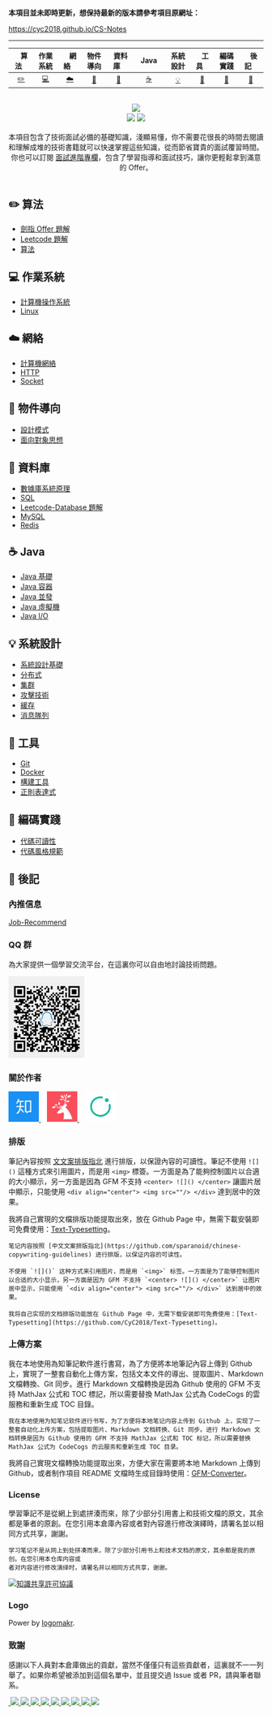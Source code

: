 **本項目並未即時更新，想保持最新的版本請參考項目原網址：**

https://cyc2018.github.io/CS-Notes

---

| &nbsp;&nbsp;&nbsp;算法&nbsp;&nbsp;&nbsp; | 作業系統 | &nbsp;&nbsp;&nbsp;網絡&nbsp;&nbsp;&nbsp; | 物件導向 | &nbsp;&nbsp;資料庫&nbsp;&nbsp; | &nbsp;&nbsp;&nbsp;Java&nbsp;&nbsp;&nbsp; | 系統設計 | &nbsp;&nbsp;&nbsp;工具&nbsp;&nbsp;&nbsp; | 編碼實踐 | &nbsp;&nbsp;&nbsp;後記&nbsp;&nbsp;&nbsp; |
| :--------: | :---------: | :---------: | :---------: | :---------: | :---------:| :---------: | :-------: | :-------:| :------:|
| [:pencil2:](#pencil2-算法) | [:computer:](#computer-作業系統)|[:cloud:](#cloud-網路) | [:art:](#art-物件導向) |[:floppy_disk:](#floppy_disk-資料庫)|  [:coffee:](#coffee-java)| [:bulb:](#bulb-系統設計)| [:wrench:](#wrench-工具)| [:watermelon:](#watermelon-編碼實踐)| [:memo:](#memo-後記) |

<br>
<div align="center">
    <img src="asserts/LogoMakr_0zpEzN.png" width="200px">
    <br>
    <a href="https://cyc2018.github.io/CS-Notes"> <img src="https://img.shields.io/badge/>-read-4ab8a1.svg"></a>  <a href="https://xiaozhuanlan.com/CyC2018"> <img src="https://img.shields.io/badge/_-more-4ab8a1.svg"></a>
    <br> <br>
    本項目包含了技術面試必備的基礎知識，淺顯易懂，你不需要花很長的時間去閱讀和理解成堆的技術書籍就可以快速掌握這些知識，從而節省寶貴的面試覆習時間。你也可以訂閱 <a href="https://github.com/CyC2018/Backend-Interview-Guide">面試進階專欄</a>，包含了學習指導和面試技巧，讓你更輕鬆拿到滿意的 Offer。
</div>
<br>

## :pencil2: 算法

- [劍指 Offer 題解](https://github.com/meliodaseren/CS-Notes/blob/master/docs/notes/剑指%20offer%20题解.md)
- [Leetcode 題解](https://github.com/meliodaseren/CS-Notes/blob/master/docs/notes/Leetcode%20题解.md)
- [算法](https://github.com/meliodaseren/CS-Notes/blob/master/docs/notes/算法.md)

## :computer: 作業系統

- [計算機操作系統](https://github.com/meliodaseren/CS-Notes/blob/master/docs/notes/计算机操作系统.md)
- [Linux](https://github.com/meliodaseren/CS-Notes/blob/master/docs/notes/Linux.md)

## :cloud: 網絡 

- [計算機網絡](https://github.com/meliodaseren/CS-Notes/blob/master/docs/notes/计算机网络.md)
- [HTTP](https://github.com/meliodaseren/CS-Notes/blob/master/docs/notes/HTTP.md)
- [Socket](https://github.com/meliodaseren/CS-Notes/blob/master/docs/notes/Socket.md)

## :art: 物件導向

- [設計模式](https://github.com/meliodaseren/CS-Notes/blob/master/docs/notes/设计模式.md)
- [面向對象思想](https://github.com/meliodaseren/CS-Notes/blob/master/docs/notes/面向对象思想.md)

## :floppy_disk: 資料庫

- [數據庫系統原理](https://github.com/meliodaseren/CS-Notes/blob/master/docs/notes/数据库系统原理.md)
- [SQL](https://github.com/meliodaseren/CS-Notes/blob/master/docs/notes/SQL.md)
- [Leetcode-Database 題解](https://github.com/meliodaseren/CS-Notes/blob/master/docs/notes/Leetcode-Database%20题解.md)
- [MySQL](https://github.com/meliodaseren/CS-Notes/blob/master/docs/notes/MySQL.md)
- [Redis](https://github.com/meliodaseren/CS-Notes/blob/master/docs/notes/Redis.md)

## :coffee: Java

- [Java 基礎](https://github.com/meliodaseren/CS-Notes/blob/master/docs/notes/Java%20基础.md)
- [Java 容器](https://github.com/meliodaseren/CS-Notes/blob/master/docs/notes/Java%20容器.md)
- [Java 並發](https://github.com/meliodaseren/CS-Notes/blob/master/docs/notes/Java%20并发.md)
- [Java 虛擬機](https://github.com/meliodaseren/CS-Notes/blob/master/docs/notes/Java%20虚拟机.md)
- [Java I/O](https://github.com/meliodaseren/CS-Notes/blob/master/docs/notes/Java%20IO.md)

## :bulb: 系統設計 

- [系統設計基礎](https://github.com/meliodaseren/CS-Notes/blob/master/docs/notes/系统设计基础.md)
- [分布式](https://github.com/meliodaseren/CS-Notes/blob/master/docs/notes/分布式.md)
- [集群](https://github.com/meliodaseren/CS-Notes/blob/master/docs/notes/集群.md)
- [攻擊技術](https://github.com/meliodaseren/CS-Notes/blob/master/docs/notes/攻击技术.md)
- [緩存](https://github.com/meliodaseren/CS-Notes/blob/master/docs/notes/缓存.md)
- [消息隊列](https://github.com/meliodaseren/CS-Notes/blob/master/docs/notes/消息队列.md)

## :wrench: 工具 

- [Git](https://github.com/meliodaseren/CS-Notes/blob/master/docs/notes/Git.md)
- [Docker](https://github.com/meliodaseren/CS-Notes/blob/master/docs/notes/Docker.md)
- [構建工具](https://github.com/meliodaseren/CS-Notes/blob/master/docs/notes/构建工具.md)
- [正則表達式](https://github.com/meliodaseren/CS-Notes/blob/master/docs/notes/正则表达式.md)

## :watermelon: 編碼實踐 

- [代碼可讀性](https://github.com/meliodaseren/CS-Notes/blob/master/docs/notes/代码可读性.md)
- [代碼風格規範](https://github.com/meliodaseren/CS-Notes/blob/master/docs/notes/代码风格规范.md)

## :memo: 後記 

### 內推信息

[Job-Recommend](https://github.com/CyC2018/Job-Recommend)

### QQ 群

為大家提供一個學習交流平台，在這裏你可以自由地討論技術問題。

<img src="assets/group1.png" width="150px"></br>

### 關於作者

<a href="https://www.zhihu.com/people/xiao-shi-guang-33/activities">
    <img src="assets/知乎.jpg" width="60px">
</a> &nbsp;&nbsp;
<a href="https://xiaozhuanlan.com/CyC2018">
    <img src="assets/小专栏.jpg" width="60px">
</a> &nbsp;&nbsp;
<a href="https://shimo.im/docs/1Vuo5GeWCHMnxMtF/">
    <img src="assets/知识星球.png" width="60px">
</a>

### 排版

筆記內容按照 [文文案排版指北](https://github.com/sparanoid/chinese-copywriting-guidelines) 進行排版，以保證內容的可讀性。筆記不使用 `![]()` 這種方式來引用圖片，而是用 `<img>` 標簽。一方面是為了能夠控制圖片以合適的大小顯示，另一方面是因為 GFM 不支持 `<center> ![]() </center>` 讓圖片居中顯示，只能使用 `<div align="center"> <img src=""/> </div>` 達到居中的效果。

我將自己實現的文檔排版功能提取出來，放在 Github Page 中，無需下載安裝即可免費使用：[Text-Typesetting](https://github.com/CyC2018/Text-Typesetting)。

```
笔记内容按照 [中文文案排版指北](https://github.com/sparanoid/chinese-copywriting-guidelines) 进行排版，以保证内容的可读性。

不使用 `![]()` 这种方式来引用图片，而是用 `<img>` 标签。一方面是为了能够控制图片以合适的大小显示，另一方面是因为 GFM 不支持 `<center> ![]() </center>` 让图片居中显示，只能使用 `<div align="center"> <img src=""/> </div>` 达到居中的效果。

我将自己实现的文档排版功能放在 Github Page 中，无需下载安装即可免费使用：[Text-Typesetting](https://github.com/CyC2018/Text-Typesetting)。
```

### 上傳方案

我在本地使用為知筆記軟件進行書寫，為了方便將本地筆記內容上傳到 Github 上，實現了一整套自動化上傳方案，包括文本文件的導出、提取圖片、Markdown 文檔轉換、Git 同步。進行 Markdown 文檔轉換是因為 Github 使用的 GFM 不支持 MathJax 公式和 TOC 標記，所以需要替換 MathJax 公式為 CodeCogs 的雲服務和重新生成 TOC 目錄。

```
我在本地使用为知笔记软件进行书写，为了方便将本地笔记内容上传到 Github 上，实现了一整套自动化上传方案，包括提取图片、Markdown 文档转换、Git 同步。进行 Markdown 文档转换是因为 Github 使用的 GFM 不支持 MathJax 公式和 TOC 标记，所以需要替换 MathJax 公式为 CodeCogs 的云服务和重新生成 TOC 目录。
```

我將自己實現文檔轉換功能提取出來，方便大家在需要將本地 Markdown 上傳到 Github，或者制作項目 README 文檔時生成目錄時使用：[GFM-Converter](https://github.com/CyC2018/GFM-Converter)。

### License

學習筆記不是從網上到處拼湊而來，除了少部分引用書上和技術文檔的原文，其余都是筆者的原創。在您引用本倉庫內容或者對內容進行修改演繹時，請署名並以相同方式共享，謝謝。

```
学习笔记不是从网上到处拼凑而来，除了少部分引用书上和技术文档的原文，其余都是我的原创。在您引用本仓库内容或
者对内容进行修改演绎时，请署名并以相同方式共享，谢谢。
```

<a rel="license" href="http://creativecommons.org/licenses/by-nc-sa/4.0/"><img alt="知識共享許可協議" style="border-width:0" src="https://i.creativecommons.org/l/by-nc-sa/4.0/88x31.png" /></a>

### Logo

Power by [logomakr](https://logomakr.com/).

### 致謝

感謝以下人員對本倉庫做出的貢獻，當然不僅僅只有這些貢獻者，這裏就不一一列舉了。如果你希望被添加到這個名單中，並且提交過 Issue 或者 PR，請與筆者聯系。

<a href="https://github.com/linw7">
​    <img src="https://avatars3.githubusercontent.com/u/21679154?s=400&v=4" width="50px">
</a> 
<a href="https://github.com/g10guang">
​    <img src="https://avatars1.githubusercontent.com/u/18458140?s=400&v=4" width="50px">
</a> 
<a href="https://github.com/ResolveWang">
​    <img src="https://avatars1.githubusercontent.com/u/8018776?s=400&v=4" width="50px">
</a>
<a href="https://github.com/crossoverJie">
​    <img src="https://avatars1.githubusercontent.com/u/15684156?s=400&v=4" width="50px">
</a> 
<a href="https://github.com/jy03078584">
​    <img src="https://avatars2.githubusercontent.com/u/7719370?s=400&v=4" width="50px">
</a>
<a href="https://github.com/kwongtailau">
​    <img src="https://avatars0.githubusercontent.com/u/22954582?s=400&v=4" width="50px">
</a>
<a href="https://github.com/xiangflight">
​    <img src="https://avatars2.githubusercontent.com/u/10072416?s=400&v=4" width="50px">
</a>
<a href="https://github.com/mafulong">
​    <img src="https://avatars1.githubusercontent.com/u/24795000?s=400&v=4" width="50px">
</a>
<a href="https://github.com/yanglbme">
​    <img src="https://avatars1.githubusercontent.com/u/21008209?s=400&v=4" width="50px">
</a>

